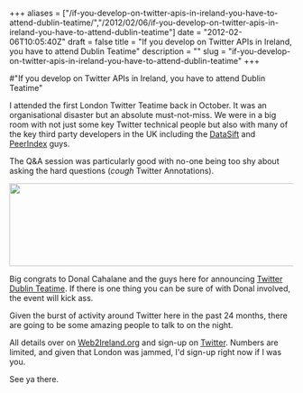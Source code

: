 +++
aliases = ["/if-you-develop-on-twitter-apis-in-ireland-you-have-to-attend-dublin-teatime/","/2012/02/06/if-you-develop-on-twitter-apis-in-ireland-you-have-to-attend-dublin-teatime"]
date = "2012-02-06T10:05:40Z"
draft = false
title = "If you develop on Twitter APIs in Ireland, you have to attend Dublin Teatime"
description = ""
slug = "if-you-develop-on-twitter-apis-in-ireland-you-have-to-attend-dublin-teatime"
+++

#"If you develop on Twitter APIs in Ireland, you have to attend Dublin Teatime"

I attended the first London Twitter Teatime back in October. It was an organisational disaster but an absolute must-not-miss. We were in a big room with not just some key Twitter technical people but also with many of the key third party developers in the UK including the <a href="http://www.datasift.com">DataSift</a> and <a href="http://www.peerindex.com">PeerIndex</a> guys.

The Q&amp;A session was particularly good with no-one being too shy about asking the hard questions (*cough* Twitter Annotations).

<a href="https://twitter.com/#!/twitterapi"><img class="alignnone size-full wp-image-553" title="twitterapi" src="https://s3-eu-west-1.amazonaws.com/conoroneill.net/wp-content/uploads/2012/02/twitterapi.png" alt="" width="823" height="147" /></a>

Big congrats to Donal Cahalane and the guys here for announcing <a href="http://www.web2ireland.org/2012/02/06/twitter-teatime-dublin/">Twitter Dublin Teatime</a>. If there is one thing you can be sure of with Donal involved, the event will kick ass.

Given the burst of activity around Twitter here in the past 24 months, there are going to be some amazing people to talk to on the night.

All details over on <a href="http://www.web2ireland.org/2012/02/06/twitter-teatime-dublin/">Web2Ireland.org</a> and sign-up on <a href="https://dev.twitter.com/form/dublin-teatime">Twitter</a>. Numbers are limited, and given that London was jammed, I'd sign-up right now if I was you.

See ya there.